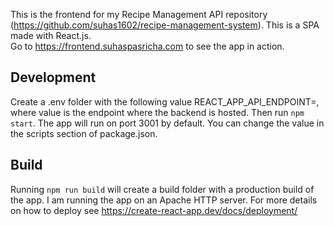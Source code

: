 This is the frontend for my Recipe Management API repository (https://github.com/suhas1602/recipe-management-system). This is a SPA made with React.js.\
Go to https://frontend.suhaspasricha.com to see the app in action.

## Development

Create a .env folder with the following value REACT_APP_API_ENDPOINT=<value>, where value is the endpoint where the backend is hosted. Then run `npm start`. The app will run on port 3001 by default. You can change the value in the scripts section of package.json.

## Build

Running `npm run build` will create a build folder with a production build of the app. I am running the app on an Apache HTTP server. For more details on how to deploy see https://create-react-app.dev/docs/deployment/ 
